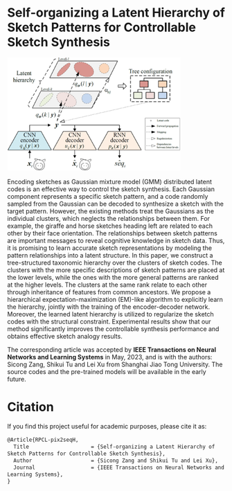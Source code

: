 # Self-organizing a Latent Hierarchy of Sketch Patterns for Controllable Sketch Synthesis

<img src="https://github.com/CMACH508/RPCL-pix2seqH/blob/main/assets/overview.jpg" width="400" alt="overview"/>

Encoding sketches as Gaussian mixture model (GMM) distributed latent codes is an effective way to control the sketch synthesis. Each Gaussian component represents a specific sketch pattern, and a code randomly sampled from the Gaussian can be decoded to synthesize a sketch with the target pattern. However, the existing methods treat the Gaussians as the individual clusters, which neglects the relationships between them. For example, the giraffe and horse sketches heading left are related to each other by their face orientation. The relationships between sketch patterns are important messages to reveal cognitive knowledge in sketch data. Thus, it is promising to learn accurate sketch representations by modeling the pattern relationships into a latent structure. In this paper, we construct a tree-structured taxonomic hierarchy over the clusters of sketch codes. The clusters with the more specific descriptions of sketch patterns are placed at the lower levels, while the ones with the more general patterns are ranked at the higher levels. The clusters at the same rank relate to each other through inheritance of features from common ancestors. We propose a hierarchical expectation-maximization (EM)-like algorithm to explicitly learn the hierarchy, jointly with the training of the encoder-decoder network. Moreover, the learned latent hierarchy is utilized to regularize the sketch codes with the structural constraint. Experimental results show that our method significantly improves the controllable synthesis performance and obtains effective sketch analogy results.

The corresponding article was accepted by **IEEE Transactions on Neural Networks and Learning Systems** in May, 2023, and is with the authors: Sicong Zang, Shikui Tu and Lei Xu from Shanghai Jiao Tong University. The source codes and the pre-trained models will be available in the early future.

# Citation
If you find this project useful for academic purposes, please cite it as:
```
@Article{RPCL-pix2seqH,
  Title                    = {Self-organizing a Latent Hierarchy of Sketch Patterns for Controllable Sketch Synthesis},
  Author                   = {Sicong Zang and Shikui Tu and Lei Xu},
  Journal                  = {IEEE Transactions on Neural Networks and Learning Systems},
}
```
